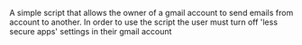 A simple script that allows the owner of a gmail account to send emails from account to another. In order to use the script the user must turn off 'less secure apps' settings in their gmail account
